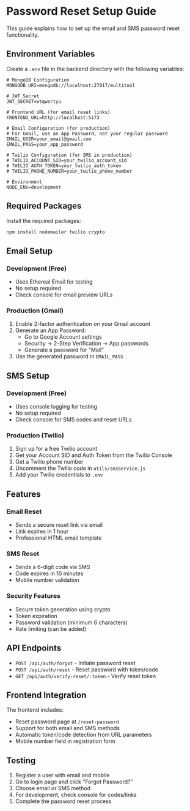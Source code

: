# Password Reset Setup Guide

This guide explains how to set up the email and SMS password reset functionality.

## Environment Variables

Create a `.env` file in the backend directory with the following variables:

```env
# MongoDB Configuration
MONGODB_URI=mongodb://localhost:27017/multitool

# JWT Secret
JWT_SECRET=wtqwertyu

# Frontend URL (for email reset links)
FRONTEND_URL=http://localhost:5173

# Email Configuration (for production)
# For Gmail, use an App Password, not your regular password
EMAIL_USER=your_email@gmail.com
EMAIL_PASS=your_app_password

# Twilio Configuration (for SMS in production)
# TWILIO_ACCOUNT_SID=your_twilio_account_sid
# TWILIO_AUTH_TOKEN=your_twilio_auth_token
# TWILIO_PHONE_NUMBER=your_twilio_phone_number

# Environment
NODE_ENV=development
```

## Required Packages

Install the required packages:

```bash
npm install nodemailer twilio crypto
```

## Email Setup

### Development (Free)
- Uses Ethereal Email for testing
- No setup required
- Check console for email preview URLs

### Production (Gmail)
1. Enable 2-factor authentication on your Gmail account
2. Generate an App Password:
   - Go to Google Account settings
   - Security → 2-Step Verification → App passwords
   - Generate a password for "Mail"
3. Use the generated password in `EMAIL_PASS`

## SMS Setup

### Development (Free)
- Uses console logging for testing
- No setup required
- Check console for SMS codes and reset URLs

### Production (Twilio)
1. Sign up for a free Twilio account
2. Get your Account SID and Auth Token from the Twilio Console
3. Get a Twilio phone number
4. Uncomment the Twilio code in `utils/smsService.js`
5. Add your Twilio credentials to `.env`

## Features

### Email Reset
- Sends a secure reset link via email
- Link expires in 1 hour
- Professional HTML email template

### SMS Reset
- Sends a 6-digit code via SMS
- Code expires in 10 minutes
- Mobile number validation

### Security Features
- Secure token generation using crypto
- Token expiration
- Password validation (minimum 6 characters)
- Rate limiting (can be added)

## API Endpoints

- `POST /api/auth/forgot` - Initiate password reset
- `POST /api/auth/reset` - Reset password with token/code
- `GET /api/auth/verify-reset/:token` - Verify reset token

## Frontend Integration

The frontend includes:
- Reset password page at `/reset-password`
- Support for both email and SMS methods
- Automatic token/code detection from URL parameters
- Mobile number field in registration form

## Testing

1. Register a user with email and mobile
2. Go to login page and click "Forgot Password?"
3. Choose email or SMS method
4. For development, check console for codes/links
5. Complete the password reset process 
